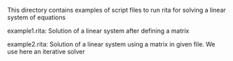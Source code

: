This directory contains examples of script files to run rita
for solving a linear system of equations

example1.rita:
Solution of a linear system after defining a matrix

example2.rita:
Solution of a linear system using a matrix in given file. We use here an iterative solver
